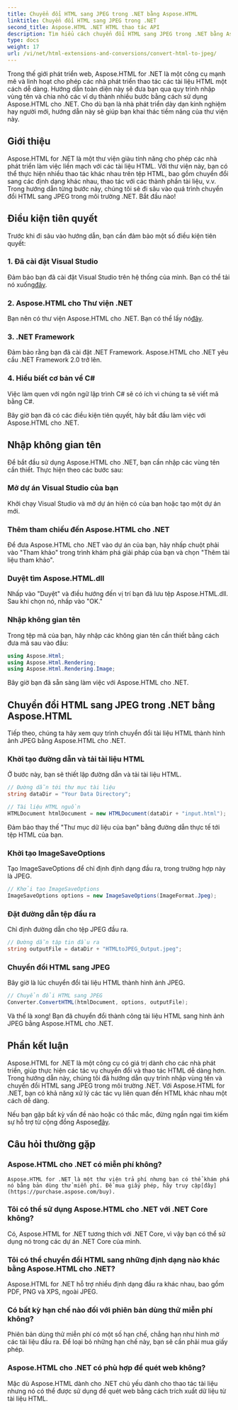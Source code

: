 ```yaml
---
title: Chuyển đổi HTML sang JPEG trong .NET bằng Aspose.HTML
linktitle: Chuyển đổi HTML sang JPEG trong .NET
second_title: Aspose.HTML .NET HTML thao tác API
description: Tìm hiểu cách chuyển đổi HTML sang JPEG trong .NET bằng Aspose.HTML cho .NET. Hướng dẫn từng bước để khai thác sức mạnh của Aspose.HTML cho .NET.
type: docs
weight: 17
url: /vi/net/html-extensions-and-conversions/convert-html-to-jpeg/
---
```


Trong thế giới phát triển web, Aspose.HTML for .NET là một công cụ mạnh mẽ và linh hoạt cho phép các nhà phát triển thao tác các tài liệu HTML một cách dễ dàng. Hướng dẫn toàn diện này sẽ đưa bạn qua quy trình nhập vùng tên và chia nhỏ các ví dụ thành nhiều bước bằng cách sử dụng Aspose.HTML cho .NET. Cho dù bạn là nhà phát triển dày dạn kinh nghiệm hay người mới, hướng dẫn này sẽ giúp bạn khai thác tiềm năng của thư viện này.

## Giới thiệu

Aspose.HTML for .NET là một thư viện giàu tính năng cho phép các nhà phát triển làm việc liền mạch với các tài liệu HTML. Với thư viện này, bạn có thể thực hiện nhiều thao tác khác nhau trên tệp HTML, bao gồm chuyển đổi sang các định dạng khác nhau, thao tác với các thành phần tài liệu, v.v. Trong hướng dẫn từng bước này, chúng tôi sẽ đi sâu vào quá trình chuyển đổi HTML sang JPEG trong môi trường .NET. Bắt đầu nào!

## Điều kiện tiên quyết

Trước khi đi sâu vào hướng dẫn, bạn cần đảm bảo một số điều kiện tiên quyết:

### 1. Đã cài đặt Visual Studio
 Đảm bảo bạn đã cài đặt Visual Studio trên hệ thống của mình. Bạn có thể tải nó xuống[đây](https://visualstudio.microsoft.com/downloads/).

### 2. Aspose.HTML cho Thư viện .NET
 Bạn nên có thư viện Aspose.HTML cho .NET. Bạn có thể lấy nó[đây](https://releases.aspose.com/html/net/).

### 3. .NET Framework
Đảm bảo rằng bạn đã cài đặt .NET Framework. Aspose.HTML cho .NET yêu cầu .NET Framework 2.0 trở lên.

### 4. Hiểu biết cơ bản về C#
Việc làm quen với ngôn ngữ lập trình C# sẽ có ích vì chúng ta sẽ viết mã bằng C#.

Bây giờ bạn đã có các điều kiện tiên quyết, hãy bắt đầu làm việc với Aspose.HTML cho .NET.

## Nhập không gian tên

Để bắt đầu sử dụng Aspose.HTML cho .NET, bạn cần nhập các vùng tên cần thiết. Thực hiện theo các bước sau:

### Mở dự án Visual Studio của bạn

Khởi chạy Visual Studio và mở dự án hiện có của bạn hoặc tạo một dự án mới.

### Thêm tham chiếu đến Aspose.HTML cho .NET

Để đưa Aspose.HTML cho .NET vào dự án của bạn, hãy nhấp chuột phải vào "Tham khảo" trong trình khám phá giải pháp của bạn và chọn "Thêm tài liệu tham khảo".

### Duyệt tìm Aspose.HTML.dll

Nhấp vào "Duyệt" và điều hướng đến vị trí bạn đã lưu tệp Aspose.HTML.dll. Sau khi chọn nó, nhấp vào "OK."

### Nhập không gian tên

Trong tệp mã của bạn, hãy nhập các không gian tên cần thiết bằng cách đưa mã sau vào đầu:

```csharp
using Aspose.Html;
using Aspose.Html.Rendering;
using Aspose.Html.Rendering.Image;
```

Bây giờ bạn đã sẵn sàng làm việc với Aspose.HTML cho .NET.

## Chuyển đổi HTML sang JPEG trong .NET bằng Aspose.HTML

Tiếp theo, chúng ta hãy xem quy trình chuyển đổi tài liệu HTML thành hình ảnh JPEG bằng Aspose.HTML cho .NET.

### Khởi tạo đường dẫn và tải tài liệu HTML

Ở bước này, bạn sẽ thiết lập đường dẫn và tải tài liệu HTML.

```csharp
// Đường dẫn tới thư mục tài liệu
string dataDir = "Your Data Directory";

// Tài liệu HTML nguồn
HTMLDocument htmlDocument = new HTMLDocument(dataDir + "input.html");
```

Đảm bảo thay thế "Thư mục dữ liệu của bạn" bằng đường dẫn thực tế tới tệp HTML của bạn.

### Khởi tạo ImageSaveOptions

Tạo ImageSaveOptions để chỉ định định dạng đầu ra, trong trường hợp này là JPEG.

```csharp
// Khởi tạo ImageSaveOptions
ImageSaveOptions options = new ImageSaveOptions(ImageFormat.Jpeg);
```

### Đặt đường dẫn tệp đầu ra

Chỉ định đường dẫn cho tệp JPEG đầu ra.

```csharp
// Đường dẫn tập tin đầu ra
string outputFile = dataDir + "HTMLtoJPEG_Output.jpeg";
```

### Chuyển đổi HTML sang JPEG

Bây giờ là lúc chuyển đổi tài liệu HTML thành hình ảnh JPEG.

```csharp
// Chuyển đổi HTML sang JPEG
Converter.ConvertHTML(htmlDocument, options, outputFile);
```

Và thế là xong! Bạn đã chuyển đổi thành công tài liệu HTML sang hình ảnh JPEG bằng Aspose.HTML cho .NET.

## Phần kết luận

Aspose.HTML for .NET là một công cụ có giá trị dành cho các nhà phát triển, giúp thực hiện các tác vụ chuyển đổi và thao tác HTML dễ dàng hơn. Trong hướng dẫn này, chúng tôi đã hướng dẫn quy trình nhập vùng tên và chuyển đổi HTML sang JPEG trong môi trường .NET. Với Aspose.HTML for .NET, bạn có khả năng xử lý các tác vụ liên quan đến HTML khác nhau một cách dễ dàng.

 Nếu bạn gặp bất kỳ vấn đề nào hoặc có thắc mắc, đừng ngần ngại tìm kiếm sự hỗ trợ từ cộng đồng Aspose[đây](https://forum.aspose.com/).

## Câu hỏi thường gặp

### Aspose.HTML cho .NET có miễn phí không?
    Aspose.HTML for .NET là một thư viện trả phí nhưng bạn có thể khám phá nó bằng bản dùng thử miễn phí. Để mua giấy phép, hãy truy cập[đây](https://purchase.aspose.com/buy).

### Tôi có thể sử dụng Aspose.HTML cho .NET với .NET Core không?
   Có, Aspose.HTML for .NET tương thích với .NET Core, vì vậy bạn có thể sử dụng nó trong các dự án .NET Core của mình.

### Tôi có thể chuyển đổi HTML sang những định dạng nào khác bằng Aspose.HTML cho .NET?
   Aspose.HTML for .NET hỗ trợ nhiều định dạng đầu ra khác nhau, bao gồm PDF, PNG và XPS, ngoài JPEG.

### Có bất kỳ hạn chế nào đối với phiên bản dùng thử miễn phí không?
   Phiên bản dùng thử miễn phí có một số hạn chế, chẳng hạn như hình mờ các tài liệu đầu ra. Để loại bỏ những hạn chế này, bạn sẽ cần phải mua giấy phép.

### Aspose.HTML cho .NET có phù hợp để quét web không?
   Mặc dù Aspose.HTML dành cho .NET chủ yếu dành cho thao tác tài liệu nhưng nó có thể được sử dụng để quét web bằng cách trích xuất dữ liệu từ tài liệu HTML.
